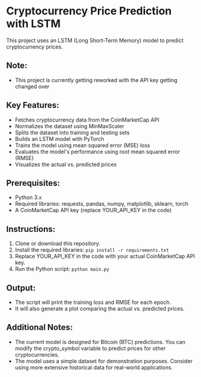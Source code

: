 # Cryptocurrency Price Prediction with LSTM

This project uses an LSTM (Long Short-Term Memory) model to predict cryptocurrency prices.

## Note:
 - This project is currently getting reworked with the API key getting changed over

## Key Features:

- Fetches cryptocurrency data from the CoinMarketCap API
- Normalizes the dataset using MinMaxScaler
- Splits the dataset into training and testing sets
- Builds an LSTM model with PyTorch
- Trains the model using mean squared error (MSE) loss
- Evaluates the model's performance using root mean squared error (RMSE)
- Visualizes the actual vs. predicted prices

## Prerequisites:

- Python 3.x
- Required libraries: requests, pandas, numpy, matplotlib, sklearn, torch
- A CoinMarketCap API key (replace YOUR_API_KEY in the code)

## Instructions:

1. Clone or download this repository.
2. Install the required libraries: `pip install -r requirements.txt`
3. Replace YOUR_API_KEY in the code with your actual CoinMarketCap API key.
4. Run the Python script: `python main.py`

## Output:

- The script will print the training loss and RMSE for each epoch.
- It will also generate a plot comparing the actual vs. predicted prices.

## Additional Notes:

- The current model is designed for Bitcoin (BTC) predictions. You can modify the crypto_symbol variable to predict prices for other cryptocurrencies.
- The model uses a simple dataset for demonstration purposes. Consider using more extensive historical data for real-world applications.